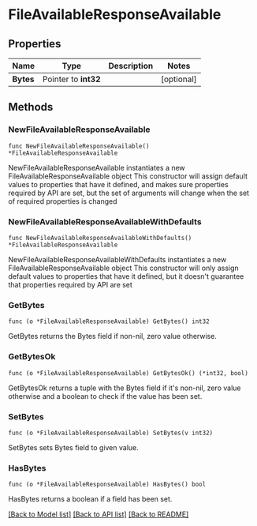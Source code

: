 # FileAvailableResponseAvailable

## Properties

Name | Type | Description | Notes
------------ | ------------- | ------------- | -------------
**Bytes** | Pointer to **int32** |  | [optional] 

## Methods

### NewFileAvailableResponseAvailable

`func NewFileAvailableResponseAvailable() *FileAvailableResponseAvailable`

NewFileAvailableResponseAvailable instantiates a new FileAvailableResponseAvailable object
This constructor will assign default values to properties that have it defined,
and makes sure properties required by API are set, but the set of arguments
will change when the set of required properties is changed

### NewFileAvailableResponseAvailableWithDefaults

`func NewFileAvailableResponseAvailableWithDefaults() *FileAvailableResponseAvailable`

NewFileAvailableResponseAvailableWithDefaults instantiates a new FileAvailableResponseAvailable object
This constructor will only assign default values to properties that have it defined,
but it doesn't guarantee that properties required by API are set

### GetBytes

`func (o *FileAvailableResponseAvailable) GetBytes() int32`

GetBytes returns the Bytes field if non-nil, zero value otherwise.

### GetBytesOk

`func (o *FileAvailableResponseAvailable) GetBytesOk() (*int32, bool)`

GetBytesOk returns a tuple with the Bytes field if it's non-nil, zero value otherwise
and a boolean to check if the value has been set.

### SetBytes

`func (o *FileAvailableResponseAvailable) SetBytes(v int32)`

SetBytes sets Bytes field to given value.

### HasBytes

`func (o *FileAvailableResponseAvailable) HasBytes() bool`

HasBytes returns a boolean if a field has been set.


[[Back to Model list]](../README.md#documentation-for-models) [[Back to API list]](../README.md#documentation-for-api-endpoints) [[Back to README]](../README.md)


